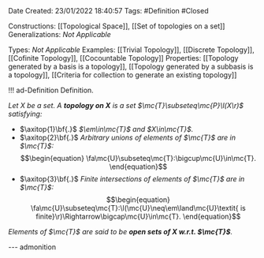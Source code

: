 <br />
<br />

Date Created: 23/01/2022 18:40:57
Tags: #Definition #Closed 

Constructions: [[Topological Space]], [[Set of topologies on a set]]
Generalizations: _Not Applicable_

Types: _Not Applicable_
Examples: [[Trivial Topology]], [[Discrete Topology]], [[Cofinite Topology]], [[Cocountable Topology]]
Properties: [[Topology generated by a basis is a topology]], [[Topology generated by a subbasis is a topology]], [[Criteria for collection to generate an existing topology]]

!!! ad-Definition Definition.

_Let $X$ be a set. A **topology on $X$** is a set $\mc{T}\subseteq\mc{P}\l(X\r)$ satisfying:_
* $\axitop{1}\bf{.}$ _$\em\in\mc{T}$ and $X\in\mc{T}$._
* $\axitop{2}\bf{.}$ _Arbitrary unions of elements of $\mc{T}$ are in $\mc{T}$:_
$$\begin{equation}
    \fa\mc{U}\subseteq\mc{T}:\bigcup\mc{U}\in\mc{T}.
\end{equation}$$
* $\axitop{3}\bf{.}$ _Finite intersections of elements of $\mc{T}$ are in $\mc{T}$:_
$$\begin{equation}
    \fa\mc{U}\subseteq\mc{T}:\l(\mc{U}\neq\em\land\mc{U}\textit{ is finite}\r)\Rightarrow\bigcap\mc{U}\in\mc{T}.
\end{equation}$$

_Elements of $\mc{T}$ are said to be **open sets of $X$ w.r.t. $\mc{T}$**._

--- admonition
